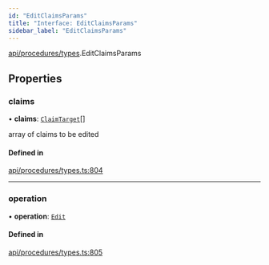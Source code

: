 ```yaml
---
id: "EditClaimsParams"
title: "Interface: EditClaimsParams"
sidebar_label: "EditClaimsParams"
---
```


[api/procedures/types](../../../../../modules/API/Procedures/Types/Types.md).EditClaimsParams

## Properties

### claims

• **claims**: [`ClaimTarget`](../../../Entities/Types/ClaimTarget/ClaimTarget.md)[]

array of claims to be edited

#### Defined in

[api/procedures/types.ts:804](https://github.com/PolymeshAssociation/polymesh-sdk/blob/3cc570ade/src/api/procedures/types.ts#L804)

___

### operation

• **operation**: [`Edit`](../../../../../enums/API/Procedures/Types/ClaimOperation/ClaimOperation.md#edit)

#### Defined in

[api/procedures/types.ts:805](https://github.com/PolymeshAssociation/polymesh-sdk/blob/3cc570ade/src/api/procedures/types.ts#L805)
